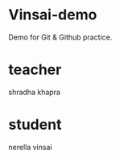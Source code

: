 # Vinsai-demo
Demo for Git &amp; Github practice.

# teacher 
shradha khapra

# student 
nerella vinsai
